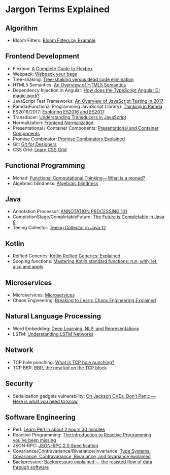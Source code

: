 # Jargon Terms Explained

## Algorithm

- Bloom Filters: [Bloom Filters by Example](https://llimllib.github.io/bloomfilter-tutorial/)  

## Frontend Development

- Flexbox: [A Complete Guide to Flexbox](https://css-tricks.com/snippets/css/a-guide-to-flexbox/)
- Webpack: [Webpack your bags](https://blog.madewithlove.be/post/webpack-your-bags/)
- Tree-shaking: [Tree-shaking versus dead code elimination](https://medium.com/@Rich_Harris/tree-shaking-versus-dead-code-elimination-d3765df85c80)
- HTML5 Semantics: [An Overview of HTML5 Semantics](https://codepen.io/mi-lee/post/an-overview-of-html5-semantics)
- Dependency Injection in Angular: [How does the TypeScript Angular DI magic work?](http://nicholasjohnson.com/blog/how-angular2-di-works-with-typescript/)
- JavaScript Test Frameworks: [An Overview of JavaScript Testing in 2017](https://medium.com/powtoon-engineering/a-complete-guide-to-testing-javascript-in-2017-a217b4cd5a2a)
- Ramda(Functional Programming JavaScript Library): [Thinking in Ramda](http://randycoulman.com/blog/categories/thinking-in-ramda/)
- ES2016/2017: [Exploring ES2016 and ES2017](http://exploringjs.com/es2016-es2017/index.html)
- Transducer: [Understanding Transducers in JavaScript](https://medium.com/@roman01la/understanding-transducers-in-javascript-3500d3bd9624)
- Normalization: [Frontend Normalization](https://medium.com/@roman01la/understanding-transducers-in-javascript-3500d3bd9624)
- Presentational / Container Components: [Presentational and Container Components](https://medium.com/@dan_abramov/smart-and-dumb-components-7ca2f9a7c7d0)
- Promise Combinator: [Promise Combinators Explained](https://pawelgrzybek.com/promise-combinators-explained/)
- Git: [Git for Designers](https://medium.com/@dfosco/git-for-designers-856c434716e)
- CSS Grid: [Learn CSS Grid](https://learncssgrid.com/)

## Functional Programming

- Monad: [Functional Computational Thinking — What is a monad?](https://hackernoon.com/functional-computational-thinking-what-is-a-monad-2adea91154e)
- Algebraic blindness: [Algebraic blindness](https://github.com/quchen/articles/blob/master/algebraic-blindness.md)

## Java

- Annotation Processor: [ANNOTATION PROCESSING 101](http://hannesdorfmann.com/annotation-processing/annotationprocessing101)
- CompletionStage/CompletableFuture: [The Future is Completable in Java 8](http://www.jesperdj.com/2015/09/26/the-future-is-completable-in-java-8/)  
- Teeing Collector: [Teeing Collector in Java 12](https://blog.codefx.org/java/teeing-collector/)  

## Kotlin

- Reified Generics: [Kotlin Reified Generics: Explained](https://dev.to/cjbrooks12/kotlin-reified-generics-explained-3mie)  
- Scoping functions: [Mastering Kotlin standard functions: run, with, let, also and apply](https://medium.com/@elye.project/mastering-kotlin-standard-functions-run-with-let-also-and-apply-9cd334b0ef84)  

## Microservices

- Microservices: [Microservices](http://martinfowler.com/articles/microservices.html)  
- Chaos Engineering: [Breaking to Learn: Chaos Engineering Explained](https://blog.newrelic.com/engineering/chaos-engineering-explained/)

## Natural Language Processing

- Word Embedding: [Deep Learning, NLP, and Representations](http://colah.github.io/posts/2014-07-NLP-RNNs-Representations/)
- LSTM: [Understanding LSTM Networks](http://colah.github.io/posts/2015-08-Understanding-LSTMs/)

## Network

- TCP hole punching: [What is TCP hole punching?](http://www.acooke.org/cute/WhatisTCPh1.html)  
- TCP BBR: [BBR, the new kid on the TCP block](https://blog.apnic.net/2017/05/09/bbr-new-kid-tcp-block/)  

## Security

- Serialization gadgets vulnerability: [On Jackson CVEs: Don’t Panic — Here is what you need to know](https://medium.com/@cowtowncoder/on-jackson-cves-dont-panic-here-is-what-you-need-to-know-54cd0d6e8062)

## Software Engineering

- Perl: [Learn Perl in about 2 hours 30 minutes](https://qntm.org/files/perl/perl.html)
- Reactive Programming: [The introduction to Reactive Programming you've been missing](https://gist.github.com/staltz/868e7e9bc2a7b8c1f754)
- JSON-RPC: [JSON-RPC 2.0 Specification](http://www.jsonrpc.org/specification)
- Covariance/Contravariance/Bivariance/Invariance: [Type Systems: Covariance, Contravariance, Bivariance, and Invariance explained
  ](https://medium.com/@thejameskyle/type-systems-covariance-contravariance-bivariance-and-invariance-explained-35f43d1110f8)
- Backpressure: [Backpressure explained — the resisted flow of data through software](https://medium.com/@jayphelps/backpressure-explained-the-flow-of-data-through-software-2350b3e77ce7)  
